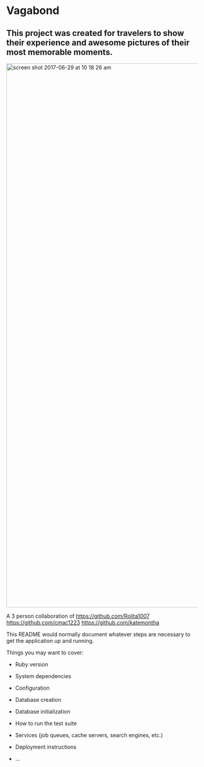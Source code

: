 # Vagabond

## This project was created for travelers to show their experience and awesome pictures of their most memorable moments. 

<img width="1430" alt="screen shot 2017-06-29 at 10 18 26 am" src="https://user-images.githubusercontent.com/22422858/27692340-741446c8-5cb4-11e7-93ec-63e7b4a3ae80.png">

A 3 person collaboration of https://github.com/Rolita1007 https://github.com/cmac1223 https://github.com/katemontha 



This README would normally document whatever steps are necessary to get the
application up and running.

Things you may want to cover:

* Ruby version

* System dependencies

* Configuration

* Database creation

* Database initialization

* How to run the test suite

* Services (job queues, cache servers, search engines, etc.)

* Deployment instructions

* ...

